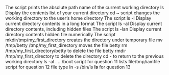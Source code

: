 The script prints the absolute path name of the current working directory
ls Display the contents list of your current directory
cd ~ script changes the working directory to the user’s home directory
The script ls -l Display current directory contents in a long format
The script ls -al Display current directory contents, including hidden files
The script ls -lan Display current directory contents hidden file numerically
The script mkdir/tmp/my_first_directory creates the directory under temporary file
mv /tmp/betty /tmp/my_first_directory moves the file betty
rm /tmp/my_first_directory/betty to delete the file betty
rmdir /tmp/my_first_directory to delete the directory
cd - to return to the previous working directory
ls -al . .. /boot script for question 11 lists
file/tmp/iamfile script for question 12 file type
ln -s /bin/ls __ls__ for question 13

